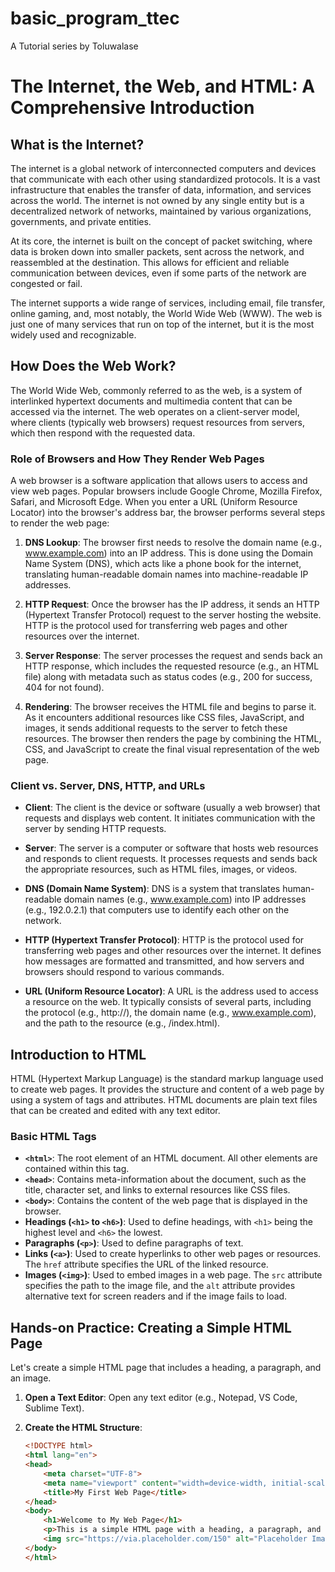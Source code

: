 # basic_program_ttec
A Tutorial series by Toluwalase



# The Internet, the Web, and HTML: A Comprehensive Introduction

## What is the Internet?

The internet is a global network of interconnected computers and devices that communicate with each other using standardized protocols. It is a vast infrastructure that enables the transfer of data, information, and services across the world. The internet is not owned by any single entity but is a decentralized network of networks, maintained by various organizations, governments, and private entities.

At its core, the internet is built on the concept of packet switching, where data is broken down into smaller packets, sent across the network, and reassembled at the destination. This allows for efficient and reliable communication between devices, even if some parts of the network are congested or fail.

The internet supports a wide range of services, including email, file transfer, online gaming, and, most notably, the World Wide Web (WWW). The web is just one of many services that run on top of the internet, but it is the most widely used and recognizable.

## How Does the Web Work?

The World Wide Web, commonly referred to as the web, is a system of interlinked hypertext documents and multimedia content that can be accessed via the internet. The web operates on a client-server model, where clients (typically web browsers) request resources from servers, which then respond with the requested data.

### Role of Browsers and How They Render Web Pages

A web browser is a software application that allows users to access and view web pages. Popular browsers include Google Chrome, Mozilla Firefox, Safari, and Microsoft Edge. When you enter a URL (Uniform Resource Locator) into the browser's address bar, the browser performs several steps to render the web page:

1. **DNS Lookup**: The browser first needs to resolve the domain name (e.g., www.example.com) into an IP address. This is done using the Domain Name System (DNS), which acts like a phone book for the internet, translating human-readable domain names into machine-readable IP addresses.

2. **HTTP Request**: Once the browser has the IP address, it sends an HTTP (Hypertext Transfer Protocol) request to the server hosting the website. HTTP is the protocol used for transferring web pages and other resources over the internet.

3. **Server Response**: The server processes the request and sends back an HTTP response, which includes the requested resource (e.g., an HTML file) along with metadata such as status codes (e.g., 200 for success, 404 for not found).

4. **Rendering**: The browser receives the HTML file and begins to parse it. As it encounters additional resources like CSS files, JavaScript, and images, it sends additional requests to the server to fetch these resources. The browser then renders the page by combining the HTML, CSS, and JavaScript to create the final visual representation of the web page.

### Client vs. Server, DNS, HTTP, and URLs

- **Client**: The client is the device or software (usually a web browser) that requests and displays web content. It initiates communication with the server by sending HTTP requests.

- **Server**: The server is a computer or software that hosts web resources and responds to client requests. It processes requests and sends back the appropriate resources, such as HTML files, images, or videos.

- **DNS (Domain Name System)**: DNS is a system that translates human-readable domain names (e.g., www.example.com) into IP addresses (e.g., 192.0.2.1) that computers use to identify each other on the network.

- **HTTP (Hypertext Transfer Protocol)**: HTTP is the protocol used for transferring web pages and other resources over the internet. It defines how messages are formatted and transmitted, and how servers and browsers should respond to various commands.

- **URL (Uniform Resource Locator)**: A URL is the address used to access a resource on the web. It typically consists of several parts, including the protocol (e.g., http://), the domain name (e.g., www.example.com), and the path to the resource (e.g., /index.html).

## Introduction to HTML

HTML (Hypertext Markup Language) is the standard markup language used to create web pages. It provides the structure and content of a web page by using a system of tags and attributes. HTML documents are plain text files that can be created and edited with any text editor.

### Basic HTML Tags

- **`<html>`**: The root element of an HTML document. All other elements are contained within this tag.
- **`<head>`**: Contains meta-information about the document, such as the title, character set, and links to external resources like CSS files.
- **`<body>`**: Contains the content of the web page that is displayed in the browser.
- **Headings (`<h1>` to `<h6>`)**: Used to define headings, with `<h1>` being the highest level and `<h6>` the lowest.
- **Paragraphs (`<p>`)**: Used to define paragraphs of text.
- **Links (`<a>`)**: Used to create hyperlinks to other web pages or resources. The `href` attribute specifies the URL of the linked resource.
- **Images (`<img>`)**: Used to embed images in a web page. The `src` attribute specifies the path to the image file, and the `alt` attribute provides alternative text for screen readers and if the image fails to load.

## Hands-on Practice: Creating a Simple HTML Page

Let's create a simple HTML page that includes a heading, a paragraph, and an image.

1. **Open a Text Editor**: Open any text editor (e.g., Notepad, VS Code, Sublime Text).

2. **Create the HTML Structure**:
   ```html
   <!DOCTYPE html>
   <html lang="en">
   <head>
       <meta charset="UTF-8">
       <meta name="viewport" content="width=device-width, initial-scale=1.0">
       <title>My First Web Page</title>
   </head>
   <body>
       <h1>Welcome to My Web Page</h1>
       <p>This is a simple HTML page with a heading, a paragraph, and an image.</p>
       <img src="https://via.placeholder.com/150" alt="Placeholder Image">
   </body>
   </html>
